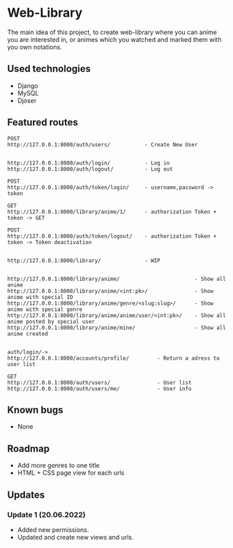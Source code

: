 # Web-Library
The main idea of this project, to create web-library where you can anime you are interested in, or animes which you watched and marked them with you own notations.


## Used technologies
- Django
- MySQL
- Djoser


## Featured routes
    POST
    http://127.0.0.1:8000/auth/users/		    - Create New User


    http://127.0.0.1:8000/auth/login/			- Log in
    http://127.0.0.1:8000/auth/logout/			- Log out

    POST
    http://127.0.0.1:8000/auth/token/login/		- username,password -> token

    GET
    http://127.0.0.1:8000/library/anime/1/		- authorization Token + token -> GET

    POST
    http://127.0.0.1:8000/auth/token/logout/	- authorization Token + token -> Token deactivation


    http://127.0.0.1:8000/library/				- WIP


    http://127.0.0.1:8000/library/anime/			            - Show all anime
    http://127.0.0.1:8000/library/anime/<int:pk>/		        - Show anime with special ID
    http://127.0.0.1:8000/library/anime/genre/<slug:slug>/	    - Show anime with special genre
    http://127.0.0.1:8000/library/anime/anime/user/<int:pk>/    - Show all anime posted by special user
    http://127.0.0.1:8000/library/anime/mine/		            - Show all anime created


    auth/login/->
    http://127.0.0.1:8000/accounts/profile/			- Return a adress to user list

    GET
    http://127.0.0.1:8000/auth/users/			    - User list
    http://127.0.0.1:8000/auth/users/me/			- User info


## Known bugs
 - None


## Roadmap
 - Add more genres to one title
 - HTML + CSS page view for each urls


## Updates

### Update 1 (20.06.2022)
 - Added new permissions.
 - Updated and create new views and urls.
